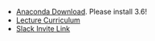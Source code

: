 * [Anaconda Download](https://www.anaconda.com/download/#macos). Please
  install 3.6!
* [Lecture Curriculum](https://docs.google.com/document/d/1ZyrJ5ip6QYrRBcNP8-WlDaA7kI0yljwb8igtSc3qbyA)
* [Slack Invite Link](https://join.slack.com/t/boltzmann-institute/shared_invite/enQtMjk3OTA3MDM2NTgxLTg2MTgwZGU2MDg0NjY1ZGE4ZTQ1MTdiMjE4NTk3YWM4YjE3YjJkNDk5OGU5Y2IxMWY0ZGVhZmY4MjdmNjc2ZGE)
